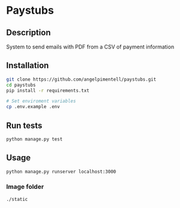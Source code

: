 # Paystubs

## Description
System to send emails with PDF from a CSV of payment information  

## Installation
```sh
git clone https://github.com/angelpimentell/paystubs.git
cd paystubs
pip install -r requirements.txt

# Set enviroment variables
cp .env.example .env 
```

## Run tests
```sh
python manage.py test
```

## Usage
```sh
python manage.py runserver localhost:3000 
```

### Image folder
```sh
./static
```
